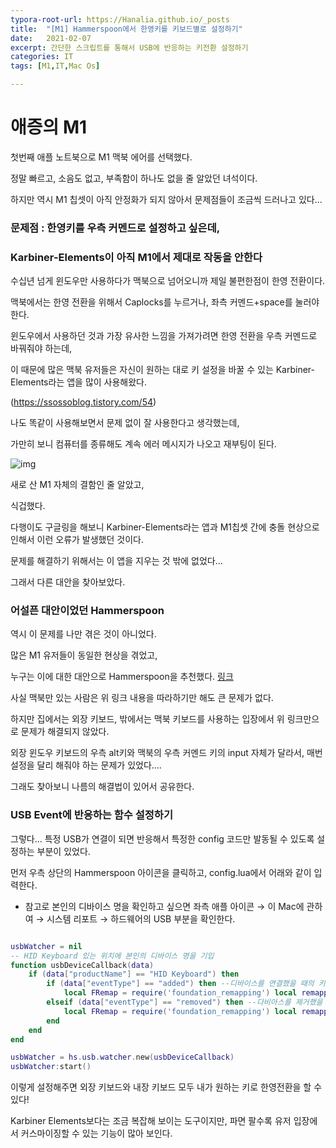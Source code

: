 ```yaml
---
typora-root-url: https://Hanalia.github.io/_posts
title:  "[M1] Hammerspoon에서 한영키를 키보드별로 설정하기"
date:   2021-02-07
excerpt: 간단한 스크립트를 통해서 USB에 반응하는 키전환 설정하기
categories: IT
tags: [M1,IT,Mac Os]

---
```






# 애증의 M1 



첫번째 애플 노트북으로 M1 맥북 에어를 선택했다.



정말 빠르고, 소음도 없고, 부족함이 하나도 없을 줄 알았던 녀석이다.



하지만 역시 M1 칩셋이 아직 안정화가 되지 않아서 문제점들이 조금씩 드러나고 있다...



### 문제점 : 한영키를 우측 커멘드로 설정하고 싶은데, 

### Karbiner-Elements이 아직 M1에서 제대로 작동을 안한다



수십년 넘게 윈도우만 사용하다가 맥북으로 넘어오니까 제일 불편한점이 한영 전환이다.

맥북에서는 한영 전환을 위해서 Caplocks를 누르거나,  좌측 커멘드+space를 눌러야 한다.

윈도우에서 사용하던 것과 가장 유사한 느낌을 가져가려면 한영 전환을 우측 커멘드로 바꿔줘야 하는데,

이 때문에 많은 맥북 유저들은 자신이 원하는 대로 키 설정을 바꿀 수 있는 Karbiner-Elements라는 앱을 많이 사용해왔다.

(https://ssossoblog.tistory.com/54)

나도 똑같이 사용해보면서 문제 없이 잘 사용한다고 생각했는데,



가만히 보니 컴퓨터를 종류해도 계속 에러 메시지가 나오고 재부팅이 된다.



![img](https://149493502.v2.pressablecdn.com/wp-content/uploads/2020/12/your-computer-was-restarted-because-of-a-problem-big-sur.jpg)



새로 산 M1 자체의 결함인 줄 알았고,

식겁했다.



다행이도 구글링을 해보니 Karbiner-Elements라는 앱과 M1칩셋 간에 충돌 현상으로 인해서 이런 오류가 발생했던 것이다.

문제를 해결하기 위해서는 이 앱을 지우는 것 밖에 없었다...



그래서 다른 대안을 찾아보았다.





### 어설픈 대안이었던 Hammerspoon



역시 이 문제를 나만 겪은 것이 아니었다.



많은 M1 유저들이 동일한 현상을 겪었고,

누구는 이에 대한 대안으로 Hammerspoon을 추천했다. [링크](https://deftkang.tistory.com/192)



사실 맥북만 있는 사람은 위 링크 내용을 따라하기만 해도 큰 문제가 없다.



하지만 집에서는 외장 키보드, 밖에서는 맥북 키보드를 사용하는 입장에서 위 링크만으로 문제가 해결되지 않았다.



외장 윈도우 키보드의 우측 alt키와 맥북의 우측 커멘드 키의 input 자체가 달라서, 매번 설정을 달리 해줘야 하는 문제가 있었다....



그래도 찾아보니 나름의 해결법이 있어서 공유한다.



### USB Event에 반응하는 함수 설정하기



그렇다... 특정 USB가 연결이 되면 반응해서 특정한 config 코드만 발동될 수 있도록 설정하는 부분이 있었다.

먼저 우측 상단의 Hammerspoon 아이콘을 클릭하고, config.lua에서 어래와 같이 입력한다.



* 참고로 본인의 디바이스 명을 확인하고 싶으면 좌측 애플 아이콘 → 이 Mac에 관하여 → 시스템 리포트 → 하드웨어의 USB 부분을 확인한다. 



````lua

usbWatcher = nil
-- HID Keyboard 있는 위치에 본인의 디바이스 명을 기입
function usbDeviceCallback(data)
    if (data["productName"] == "HID Keyboard") then
        if (data["eventType"] == "added") then --디바이스를 연결했을 때의 키전환 (lcmd -> f18)
            local FRemap = require('foundation_remapping') local remapper = FRemap.new() remapper:remap('lcmd', 'f18') remapper:register()
        elseif (data["eventType"] == "removed") then --다비아스를 제거했을 때의 키전환 (rcmd -> f18)
            local FRemap = require('foundation_remapping') local remapper = FRemap.new() remapper:remap('rcmd', 'f18') remapper:register()
        end
    end
end

usbWatcher = hs.usb.watcher.new(usbDeviceCallback)
usbWatcher:start()
````



이렇게 설정해주면 외장 키보드와 내장 키보드 모두 내가 원하는 키로 한영전환을 할 수 있다!



Karbiner Elements보다는 조금 복잡해 보이는 도구이지만, 파면 팔수록 유저 입장에서 커스마이징할 수 있는 기능이 많아 보인다.



